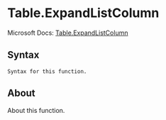 ---
---

# Table.ExpandListColumn

Microsoft Docs: [Table.ExpandListColumn](https://docs.microsoft.com/en-us/powerquery-m/table-expandlistcolumn)

## Syntax

```powerquery-m
Syntax for this function.
```

## About

About this function.


